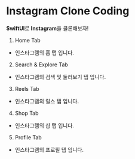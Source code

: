 # Instagram Clone Coding
**SwiftUI**로 **Instagram**을 클론해보자!

1. Home Tab
- 인스타그램의 홈 탭 입니다.




2. Search & Explore  Tab
- 인스타그램의 검색 및 둘러보기 탭 입니다.




3. Reels  Tab
- 인스타그램의 릴스 탭 입니다.




4. Shop  Tab
- 인스타그램의 샵 탭 입니다.




5. Profile  Tab
- 인스타그램의 프로필 탭 입니다.


